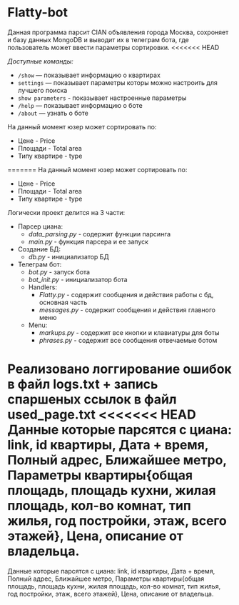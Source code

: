 # Flatty-bot
Данная программа парсит CIAN объявления города Москва, сохроняет и базу данных MongoDB и выводит их в телеграм бота, где пользователь может ввести параметры сортировки.
<<<<<<< HEAD

*Доступные команды:*
* `/show` — показывает информацию о квартирах
* `settings` — показывает параметры которы можно настроить для лучшего поиска
* `show parameters` - показывает настроенные параметры
* `/help` — показывает информацию о боте
* `/about` — узнать о боте

На данный момент юзер может сортировать по:
* Цене - Price
* Площади - Total area
* Типу квартире - type

=======
На данный момент юзер может сортировать по:
* Цене - Price
* Площади - Total area
* Типу квартире - type


Логически проект делится на 3 части:
* Парсер циана:
  * *data_parsing.py* - содержит функции парсинга
  * *main.py* - функция парсера и ее запуск 
* Создание БД:
  * *db.py* - инициализатор БД
* Телеграм бот:
  * *bot.py* - запуск бота
  * *bot_init.py* - инициализатор бота
  * Handlers:
    * *Flatty.py* - содержит сообщения и действия работы с бд, основная часть
    * *messages.py* - содержит сообщения и действия главного меню 
  * Menu:
    * *markups.py* - содержит все кнопки и клавиатуры для боты
    * *phrases.py* - содержит все сообщения отвечаемые ботом

Реализовано логгирование ошибок в файл logs.txt + запись спаршеных ссылок в файл used_page.txt
<<<<<<< HEAD
Данные которые парсятся с циана: link, id квартиры, Дата + время, Полный адрес, Ближайшее метро, Параметры квартиры{общая площадь, площадь кухни, жилая площадь, кол-во комнат, тип жилья, год постройки, этаж, всего этажей}, Цена, описание от владельца.
=======
Данные которые парсятся с циана: link, id квартиры, Дата + время, Полный адрес, Ближайшее метро, Параметры квартиры{общая площадь, площадь кухни, жилая площадь, кол-во комнат, тип жилья, год постройки, этаж, всего этажей}, Цена, описание от владельца.

